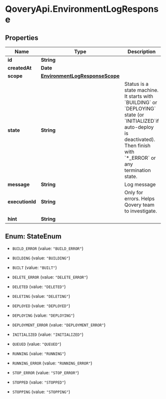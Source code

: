 # QoveryApi.EnvironmentLogResponse

## Properties

Name | Type | Description | Notes
------------ | ------------- | ------------- | -------------
**id** | **String** |  | 
**createdAt** | **Date** |  | 
**scope** | [**EnvironmentLogResponseScope**](EnvironmentLogResponseScope.md) |  | [optional] 
**state** | **String** | Status is a state machine. It starts with &#x60;BUILDING&#x60; or &#x60;DEPLOYING&#x60; state (or &#x60;INITIALIZED&#x60;if auto-deploy is deactivated). Then finish with &#x60;*_ERROR&#x60; or any termination state.  | [optional] 
**message** | **String** | Log message | 
**executionId** | **String** | Only for errors. Helps Qovery team to investigate. | [optional] 
**hint** | **String** |  | [optional] 



## Enum: StateEnum


* `BUILD_ERROR` (value: `"BUILD_ERROR"`)

* `BUILDING` (value: `"BUILDING"`)

* `BUILT` (value: `"BUILT"`)

* `DELETE_ERROR` (value: `"DELETE_ERROR"`)

* `DELETED` (value: `"DELETED"`)

* `DELETING` (value: `"DELETING"`)

* `DEPLOYED` (value: `"DEPLOYED"`)

* `DEPLOYING` (value: `"DEPLOYING"`)

* `DEPLOYMENT_ERROR` (value: `"DEPLOYMENT_ERROR"`)

* `INITIALIZED` (value: `"INITIALIZED"`)

* `QUEUED` (value: `"QUEUED"`)

* `RUNNING` (value: `"RUNNING"`)

* `RUNNING_ERROR` (value: `"RUNNING_ERROR"`)

* `STOP_ERROR` (value: `"STOP_ERROR"`)

* `STOPPED` (value: `"STOPPED"`)

* `STOPPING` (value: `"STOPPING"`)




